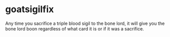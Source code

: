 # goatsigilfix
Any time you sacrifice a triple blood sigil to the bone lord, it will give you the bone lord boon regardless of what card it is or if it was a sacrifice.

